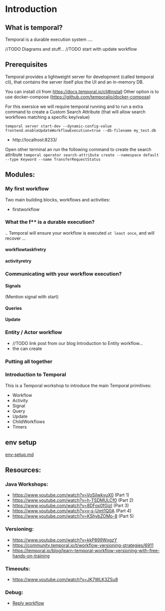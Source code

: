 # Introduction

## What is temporal?




Temporal is a durable execution system ....

//TODO Diagrams and stuff...
//TODO start with update workflow


## Prerequisites

Temporal provides a lightweight server for development (called temporal cli), 
that contains the server itself plus the UI and an in-memory DB.

You can install cli from https://docs.temporal.io/cli#install
Other option is to use docker-compose (https://github.com/temporalio/docker-compose)


For this exersice we will require temporal running and to run a extra command to create a Custom Search Attribute (that 
will allow search workflows matching a specific key/value)




`temporal server start-dev --dynamic-config-value frontend.enableUpdateWorkflowExecution=true --db-filename my_test.db`
- http://localhost:8233/


Open other terminal an run the following command to create the search attribute
`temporal operator search-attribute create --namespace default --type Keyword --name TransferRequestStatus`


## Modules:

### My first workflow

Two main building blocks, workflows and activities:

- firstworkflow

### What the f** is a durable execution?

.. Temporal will ensure your workflow is executed `at least once`, and will recover ...

#### workflowtaskfretry

#### activityretry

### Communicating with your workflow execution?

#### Signals

(Mention signal with start)

#### Queries

#### Update

### Entity / Actor workflow

- //TODO link post from our blog
  Introduction to Entity workflow...
- the can create

### Putting all together

### Introduction to Temporal

This is a Temporal workshop to introduce the main Temporal primitives:

- Workflow
- Activity
- Signal
- Query
- Update
- ChildWorkflows
- Timers

## env setup

[env-setup.md](./env-setup.md)

## Resources:

### Java Workshops:

- https://www.youtube.com/watch?v=VoSiIwkvuX0 (Part 1)
- https://www.youtube.com/watch?v=h-TSDMULCf0 (Part 2)
- https://www.youtube.com/watch?v=8DFox0fGjzI (Part 3)
- https://www.youtube.com/watch?v=v-s-Umt1Q0A (Part 4)
- https://www.youtube.com/watch?v=KShybZOMo-8 (Part 5)

### Versioning:

- https://www.youtube.com/watch?v=kkP899WxgzY
- https://community.temporal.io/t/workflow-versioning-strategies/6911
- https://temporal.io/blog/learn-temporal-workflow-versioning-with-free-hands-on-training

### Timeouts:

- https://www.youtube.com/watch?v=JK7WLK3ZSu8

### Debug:

- [Reply workflow](https://github.com/temporalio/samples-java/blob/main/src/test/java/io/temporal/samples/hello/HelloActivityReplayTest.java)
